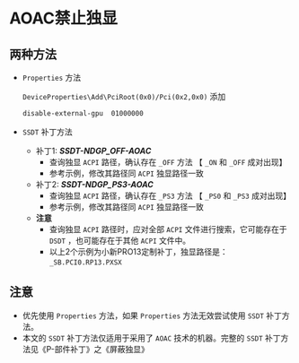 # AOAC禁止独显

## 两种方法

- `Properties` 方法

  `DeviceProperties\Add\PciRoot(0x0)/Pci(0x2,0x0)` 添加

  ``` xml
  disable-external-gpu  01000000
  ```

- `SSDT` 补丁方法

  - 补丁1: ***SSDT-NDGP_OFF-AOAC***
    - 查询独显 `ACPI` 路径，确认存在 `_OFF` 方法  【 `_ON`  和  `_OFF` 成对出现】
    - 参考示例，修改其路径同 `ACPI` 独显路径一致
  - 补丁2: ***SSDT-NDGP_PS3-AOAC***
    - 查询独显 `ACPI` 路径，确认存在 `_PS3` 方法  【 `_PS0`  和  `_PS3` 成对出现】
    - 参考示例，修改其路径同 `ACPI` 独显路径一致
  - **注意**
    - 查询独显 `ACPI` 路径时，应对全部 `ACPI` 文件进行搜索，它可能存在于 `DSDT` ，也可能存在于其他 `ACPI` 文件中。
    - 以上2个示例为小新PRO13定制补丁，独显路径是： `_SB.PCI0.RP13.PXSX`

## 注意

- 优先使用 `Properties` 方法，如果 `Properties` 方法无效尝试使用 `SSDT` 补丁方法。
- 本文的 `SSDT` 补丁方法仅适用于采用了 `AOAC` 技术的机器。完整的 `SSDT` 补丁方法见《P-部件补丁》之《屏蔽独显》
